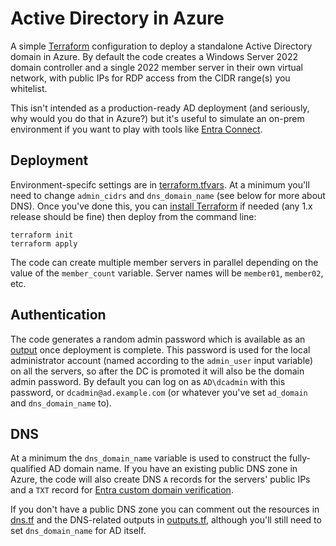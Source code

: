 # Active Directory in Azure

A simple [Terraform](https://www.terraform.io/) configuration to deploy a standalone
Active Directory domain in Azure. By default the code creates a Windows Server 2022
domain controller and a single 2022 member server in their own virtual network, with
public IPs for RDP access from the CIDR range(s) you whitelist.

This isn't intended as a production-ready AD deployment (and seriously, why would you
do that in Azure?) but it's useful to simulate an on-prem environment if you want to
play with tools like
[Entra Connect](https://learn.microsoft.com/en-us/entra/identity/hybrid/connect/whatis-azure-ad-connect).

## Deployment

Environment-specifc settings are in [terraform.tfvars](terraform.tfvars). At a minimum
you'll need to change `admin_cidrs` and `dns_domain_name` (see below for more about DNS).
Once you've done this, you can [install Terraform](https://developer.hashicorp.com/terraform/install)
if needed (any 1.x release should be fine) then deploy from the command line:

```
terraform init
terraform apply
```

The code can create multiple member servers in parallel depending on the value of the
`member_count` variable. Server names will be `member01`, `member02`, etc.

## Authentication

The code generates a random admin password which is available as an
[output](https://developer.hashicorp.com/terraform/language/values/outputs) once deployment
is complete. This password is used for the local administrator account (named according
to the `admin_user` input variable) on all the servers, so after the DC is promoted
it will also be the domain admin password. By default you can log on as `AD\dcadmin`
with this password, or `dcadmin@ad.example.com` (or whatever you've set `ad_domain`
and `dns_domain_name` to).

## DNS

At a minimum the `dns_domain_name` variable is used to construct the fully-qualified
AD domain name. If you have an existing public DNS zone in Azure, the code will also
create DNS `A` records for the servers' public IPs and a `TXT` record for
[Entra custom domain verification](https://learn.microsoft.com/en-us/entra/fundamentals/add-custom-domain).

If you don't have a public DNS zone you can comment out the resources in
[dns.tf](dns.tf) and the DNS-related outputs in [outputs.tf](outputs.tf),
although you'll still need to set `dns_domain_name` for AD itself.
